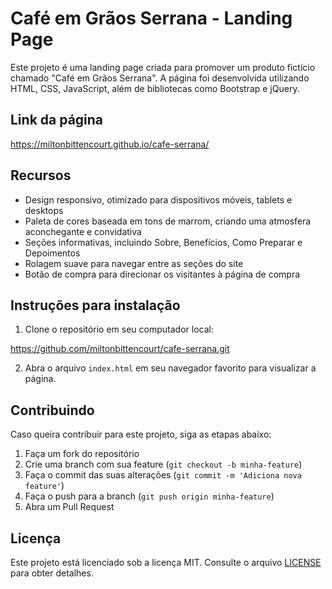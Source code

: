 # Café em Grãos Serrana - Landing Page

Este projeto é uma landing page criada para promover um produto fictício chamado "Café em Grãos Serrana". A página foi desenvolvida utilizando HTML, CSS, JavaScript, além de bibliotecas como Bootstrap e jQuery.

## Link da página

https://miltonbittencourt.github.io/cafe-serrana/

## Recursos

- Design responsivo, otimizado para dispositivos móveis, tablets e desktops
- Paleta de cores baseada em tons de marrom, criando uma atmosfera aconchegante e convidativa
- Seções informativas, incluindo Sobre, Benefícios, Como Preparar e Depoimentos
- Rolagem suave para navegar entre as seções do site
- Botão de compra para direcionar os visitantes à página de compra

## Instruções para instalação

1. Clone o repositório em seu computador local:

https://github.com/miltonbittencourt/cafe-serrana.git

2. Abra o arquivo `index.html` em seu navegador favorito para visualizar a página.

## Contribuindo

Caso queira contribuir para este projeto, siga as etapas abaixo:

1. Faça um fork do repositório
2. Crie uma branch com sua feature (`git checkout -b minha-feature`)
3. Faça o commit das suas alterações (`git commit -m 'Adiciona nova feature'`)
4. Faça o push para a branch (`git push origin minha-feature`)
5. Abra um Pull Request

## Licença

Este projeto está licenciado sob a licença MIT. Consulte o arquivo [LICENSE](LICENSE) para obter detalhes.
